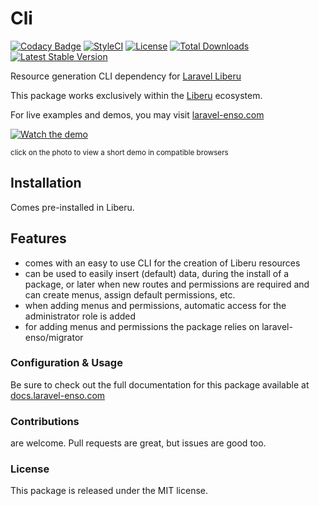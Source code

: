 # Cli

[![Codacy Badge](https://app.codacy.com/project/badge/Grade/828351c187f24dd6b3dc66ab882aa84d)](https://www.codacy.com/gh/laravel-enso/cli?utm_source=github.com&amp;utm_medium=referral&amp;utm_content=laravel-enso/cli&amp;utm_campaign=Badge_Grade) 
[![StyleCI](https://github.styleci.io/repos/95235866/shield?branch=master)](https://github.styleci.io/repos/95235866)
[![License](https://poser.pugx.org/laravel-enso/cli/license)](https://packagist.org/packages/laravel-enso/cli)
[![Total Downloads](https://poser.pugx.org/laravel-enso/cli/downloads)](https://packagist.org/packages/laravel-enso/cli)
[![Latest Stable Version](https://poser.pugx.org/laravel-enso/cli/version)](https://packagist.org/packages/laravel-enso/cli)

Resource generation CLI dependency for [Laravel Liberu](https://github.com/laravel-enso/Liberu)

This package works exclusively within the [Liberu](https://github.com/laravel-enso/Liberu) ecosystem.

For live examples and demos, you may visit [laravel-enso.com](https://www.laravel-enso.com)

[![Watch the demo](https://laravel-enso.github.io/cli/screenshots/bulma_001_thumb.png)](https://laravel-enso.github.io/cli/videos/bulma_demo01.mp4)

<sup>click on the photo to view a short demo in compatible browsers</sup>

## Installation

Comes pre-installed in Liberu.

## Features

- comes with an easy to use CLI for the creation of Liberu resources
- can be used to easily insert (default) data, during the install of a package, or later when new routes and permissions are required and can create menus, assign default permissions, etc.
- when adding menus and permissions, automatic access for the administrator role is added
- for adding menus and permissions the package relies on laravel-enso/migrator
    
### Configuration & Usage

Be sure to check out the full documentation for this package available at [docs.laravel-enso.com](https://docs.laravel-enso.com/backend/cli.html)

### Contributions

are welcome. Pull requests are great, but issues are good too.

### License

This package is released under the MIT license.
